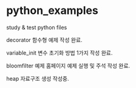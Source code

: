 # python_examples
study &amp; test python files

decorator 함수형 예제 작성 완료.

variable_init 변수 초기화 방법 1가지 작성 완료.

bloomfilter 예제 홈페이지 예제 실행 및 주석 작성 완료.

heap 자료구조 생성 작성중.

